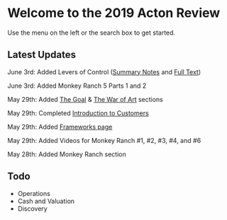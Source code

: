 # Welcome to the 2019 Acton Review

Use the menu on the left or the search box to get started.

## Latest Updates
June 3rd: Added Levers of Control ([Summary Notes](levers-of-control-summary.md) and [Full Text](levers-of-control.md))

June 3rd: Added Monkey Ranch 5 Parts 1 and 2

May 29th: Added [The Goal](thegoal.md) & [The War of Art](thewarofart.md) sections

May 29th: Completed [Introduction to Customers](./intro-to-customers.md)

May 29th: Added [Frameworks page](./frameworks.md)

May 29th: Added Videos for Monkey Ranch #1, #2, #3, #4, and #6

May 28th: Added Monkey Ranch section


## Todo

- Operations
- Cash and Valuation
- Discovery
